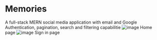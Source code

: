 # Memories
A full-stack MERN social media application with email and Google Authentication, pagination, search and filtering capabilitie
![image](https://user-images.githubusercontent.com/87646329/179883525-4853067f-0691-4f86-a27e-70b51f3495f0.png)
Home page
![image](https://user-images.githubusercontent.com/87646329/179883763-b4c82910-1c55-47f0-9e00-cf1ffa261105.png)
Sign in page
